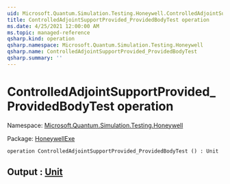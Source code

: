 ```yaml
---
uid: Microsoft.Quantum.Simulation.Testing.Honeywell.ControlledAdjointSupportProvided_ProvidedBodyTest
title: ControlledAdjointSupportProvided_ProvidedBodyTest operation
ms.date: 4/25/2021 12:00:00 AM
ms.topic: managed-reference
qsharp.kind: operation
qsharp.namespace: Microsoft.Quantum.Simulation.Testing.Honeywell
qsharp.name: ControlledAdjointSupportProvided_ProvidedBodyTest
qsharp.summary: ''
---
```


# ControlledAdjointSupportProvided_ProvidedBodyTest operation

Namespace: [Microsoft.Quantum.Simulation.Testing.Honeywell](xref:Microsoft.Quantum.Simulation.Testing.Honeywell)

Package: [HoneywellExe](https://nuget.org/packages/HoneywellExe)




```qsharp
operation ControlledAdjointSupportProvided_ProvidedBodyTest () : Unit
```


## Output : [Unit](xref:microsoft.quantum.qsharp.valueliterals#unit-literal)

